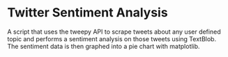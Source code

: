 # Twitter Sentiment Analysis
A script that uses the tweepy API to scrape tweets about any user defined topic and performs a sentiment analysis on those tweets using TextBlob. The sentiment data is then graphed into a pie chart with matplotlib.
